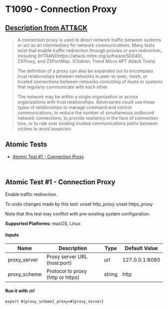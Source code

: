 # T1090 - Connection Proxy
## [Description from ATT&CK](https://attack.mitre.org/wiki/Technique/T1090)
<blockquote>A connection proxy is used to direct network traffic between systems or act as an intermediary for network communications. Many tools exist that enable traffic redirection through proxies or port redirection, including [HTRAN](https://attack.mitre.org/software/S0040), ZXProxy, and ZXPortMap. (Citation: Trend Micro APT Attack Tools)

The definition of a proxy can also be expanded out to encompass trust relationships between networks in peer-to-peer, mesh, or trusted connections between networks consisting of hosts or systems that regularly communicate with each other.

The network may be within a single organization or across organizations with trust relationships. Adversaries could use these types of relationships to manage command and control communications, to reduce the number of simultaneous outbound network connections, to provide resiliency in the face of connection loss, or to ride over existing trusted communications paths between victims to avoid suspicion.</blockquote>

## Atomic Tests

- [Atomic Test #1 - Connection Proxy](#atomic-test-1---connection-proxy)


<br/>

## Atomic Test #1 - Connection Proxy
Enable traffic redirection.

To undo changes made by this test:
  unset http_proxy
  unset https_proxy

Note that this test may conflict with pre-existing system configuration.

**Supported Platforms:** macOS, Linux


#### Inputs
| Name | Description | Type | Default Value | 
|------|-------------|------|---------------|
| proxy_server | Proxy server URL (host:port) | url | 127.0.0.1:8080|
| proxy_scheme | Protocol to proxy (http or https) | string | http|

#### Run it with `sh`!
```
export #{proxy_scheme}_proxy=#{proxy_server}
```
<br/>
